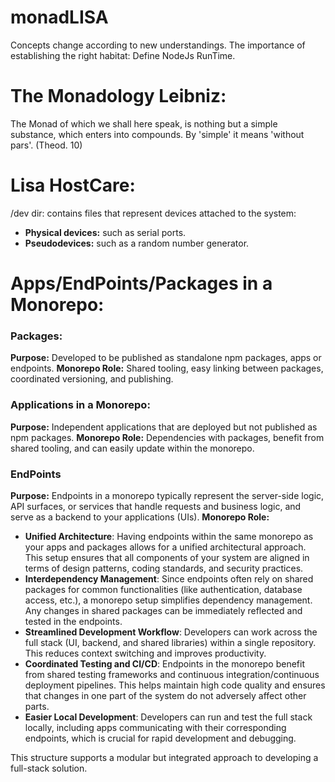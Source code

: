 # monadLISA
Concepts change according to new understandings.
The importance of establishing the right habitat: Define NodeJs RunTime.

# The Monadology Leibniz:
The Monad of which we shall here speak, is nothing but a simple substance, which enters into compounds. By 'simple' it means 'without pars'. (Theod. 10)

# Lisa HostCare:
 /dev dir: contains files that represent devices attached to the system:

- **Physical devices:** such as serial ports.
- **Pseudodevices:** such as a random number generator.

# Apps/EndPoints/Packages in a Monorepo:

### Packages:
**Purpose:** Developed to be published as standalone npm packages, apps or endpoints.
**Monorepo Role:** Shared tooling, easy linking between packages, coordinated versioning, and publishing.

### Applications in a Monorepo:
**Purpose:** Independent applications that are deployed but not published as npm packages.
**Monorepo Role:** Dependencies with packages, benefit from shared tooling, and can easily update within the monorepo.

### EndPoints
**Purpose:** Endpoints in a monorepo typically represent the server-side logic, API surfaces, or services that handle requests and business logic, and serve as a backend to your applications (UIs).
**Monorepo Role:**
- **Unified Architecture**: Having endpoints within the same monorepo as your apps and packages allows for a unified architectural approach. This setup ensures that all components of your system are aligned in terms of design patterns, coding standards, and security practices.
- **Interdependency Management**: Since endpoints often rely on shared packages for common functionalities (like authentication, database access, etc.), a monorepo setup simplifies dependency management. Any changes in shared packages can be immediately reflected and tested in the endpoints.
- **Streamlined Development Workflow**: Developers can work across the full stack (UI, backend, and shared libraries) within a single repository. This reduces context switching and improves productivity.
- **Coordinated Testing and CI/CD**: Endpoints in the monorepo benefit from shared testing frameworks and continuous integration/continuous deployment pipelines. This helps maintain high code quality and ensures that changes in one part of the system do not adversely affect other parts.
- **Easier Local Development**: Developers can run and test the full stack locally, including apps communicating with their corresponding endpoints, which is crucial for rapid development and debugging.

This structure supports a modular but integrated approach to developing a full-stack solution.
